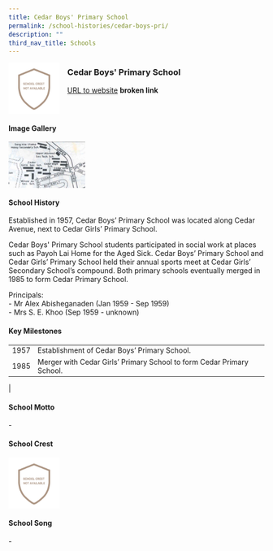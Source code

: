 ```yaml
---
title: Cedar Boys' Primary School
permalink: /school-histories/cedar-boys-pri/
description: ""
third_nav_title: Schools
---
```

<img src="/images/cedarboyspri1.png" style="width:20%;margin-right:15px;" align = "left">

### **Cedar Boys' Primary School**
[URL to website](https://academyofsingaporeteachers.moe.edu.sg/moehc/school-histories/school/-) **broken link**
<br clear="left">

#### **Image Gallery**

<p><a href="https://staging.d1yxymztqoj7qn.amplifyapp.com/images/cedarboyspri2.jpg">  
<img src="/images/cedarboyspri2.jpg" style="width:30%;margin-right:15px;" align = "left">
</a></p>

<br clear="left">

#### **School History**
Established in 1957, Cedar Boys’ Primary School was located along Cedar Avenue, next to Cedar Girls’ Primary School.  
  
Cedar Boys' Primary School students participated in social work at places such as Payoh Lai Home for the Aged Sick. Cedar Boys’ Primary School and Cedar Girls’ Primary School held their annual sports meet at Cedar Girls’ Secondary School’s compound. Both primary schools eventually merged in 1985 to form Cedar Primary School.  
  
Principals:<br>
\- Mr Alex Abisheganaden (Jan 1959 - Sep 1959)<br>
\- Mrs S. E. Khoo (Sep 1959 - unknown)

#### **Key Milestones**

|  |  |
|:---:|---|
| 1957 | Establishment of Cedar Boys’ Primary School. |
| 1985 | Merger with Cedar Girls’ Primary School to form Cedar Primary School. |
|

#### **School Motto**
\- 

#### **School Crest**
<img src="/images/cedarboyspri1.png" style="width:20%;margin-right:15px;" align = "left">

<br clear="left">

#### **School Song**
\-